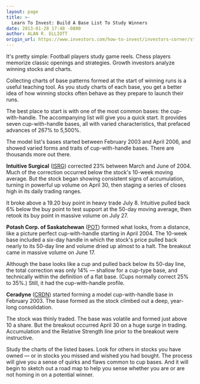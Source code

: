 ```yaml
---
layout: page
title: >-
  Learn To Invest: Build A Base List To Study Winners
date: 2013-01-28 17:48 -0800
author: ALAN R. ELLIOTT
origin_url: https://www.investors.com/how-to-invest/investors-corner/stock-market-investing-study-precedent-bases/
---
```


It's pretty simple: Football players study game reels. Chess players memorize classic openings and strategies. Growth investors analyze winning stocks and charts.

Collecting charts of base patterns formed at the start of winning runs is a useful teaching tool. As you study charts of each base, you get a better idea of how winning stocks often behave as they prepare to launch their runs.

The best place to start is with one of the most common bases: the cup-with-handle. The accompanying list will give you a quick start. It provides seven cup-with-handle bases, all with varied characteristics, that prefaced advances of 267% to 5,500%.

The model list's bases started between February 2003 and April 2006, and showed varied forms and traits of cup-with-handle bases. There are thousands more out there.

**Intuitive Surgical** ([ISRG](https://research.investors.com/quote.aspx?symbol=ISRG)) corrected 23% between March and June of 2004. Much of the correction occurred below the stock's 10-week moving average. But the stock began showing consistent signs of accumulation, turning in powerful up volume on April 30, then staging a series of closes high in its daily trading ranges.

It broke above a 19.20 buy point in heavy trade July 8. Intuitive pulled back 6% below the buy point to test support at the 50-day moving average, then retook its buy point in massive volume on July 27.

**Potash Corp. of Saskatchewan** ([POT](https://research.investors.com/quote.aspx?symbol=POT)) formed what looks, from a distance, like a picture perfect cup-with-handle starting in April 2004. The 10-week base included a six-day handle in which the stock's price pulled back nearly to its 50-day line and volume dried up almost to a halt. The breakout came in massive volume on June 17.

Although the base looks like a cup and pulled back below its 50-day line, the total correction was only 14% — shallow for a cup-type base, and technically within the definition of a flat base. (Cups normally correct 25% to 35%.) Still, it had the cup-with-handle profile.

**Ceradyne** ([CRDN](https://research.investors.com/quote.aspx?symbol=CRDN)) started forming a model cup-with-handle base in February 2003. The base formed as the stock climbed out a deep, year-long consolidation.

The stock was thinly traded. The base was volatile and formed just above 10 a share. But the breakout occurred April 30 on a huge surge in trading. Accumulation and the Relative Strength line prior to the breakout were instructive.

Study the charts of the listed bases. Look for others in stocks you have owned — or in stocks you missed and wished you had bought. The process will give you a sense of quirks and flaws common to cup bases. And it will begin to sketch out a road map to help you sense whether you are or are not homing in on a potential winner.
